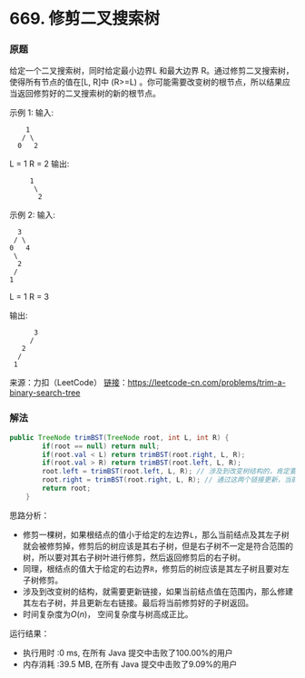 # 669. 修剪二叉搜索树

### 原题
给定一个二叉搜索树，同时给定最小边界L 和最大边界 R。通过修剪二叉搜索树，使得所有节点的值在[L, R]中 (R>=L) 。你可能需要改变树的根节点，所以结果应当返回修剪好的二叉搜索树的新的根节点。

示例 1:
输入: 
```
    1
   / \
  0   2
```
  L = 1
  R = 2
输出: 
```
 	 1
      \
       2
```

示例 2:
输入: 
  ```
  	3
   / \
  0   4
   \
    2
   /
  1
  ```
  L = 1
  R = 3

输出: 
```
      3
     / 
   2   
  /
 1
```

来源：力扣（LeetCode）
[链接](https://leetcode-cn.com/problems/trim-a-binary-search-tre)：https://leetcode-cn.com/problems/trim-a-binary-search-tree

### 解法

```java
public TreeNode trimBST(TreeNode root, int L, int R) {
        if(root == null) return null;
        if(root.val < L) return trimBST(root.right, L, R);
        if(root.val > R) return trimBST(root.left, L, R);
        root.left = trimBST(root.left, L, R); // 涉及到改变树结构的，肯定要改变链接
        root.right = trimBST(root.right, L, R); // 通过这两个链接更新，当前结点的左右子树都是修剪过的了。
        return root;
    }
```

思路分析：

* 修剪一棵树，如果根结点的值小于给定的左边界`L`，那么当前结点及其左子树就会被修剪掉，修剪后的树应该是其右子树，但是右子树不一定是符合范围的树，所以要对其右子树叶进行修剪，然后返回修剪后的右子树。
* 同理，根结点的值大于给定的右边界`R`，修剪后的树应该是其左子树且要对左子树修剪。
* 涉及到改变树的结构，就需要更新链接，如果当前结点值在范围内，那么修建其左右子树，并且更新左右链接。最后将当前修剪好的子树返回。
* 时间复杂度为$O(n)$， 空间复杂度与树高成正比。

运行结果：
* 执行用时 :0 ms, 在所有 Java 提交中击败了100.00%的用户
* 内存消耗 :39.5 MB, 在所有 Java 提交中击败了9.09%的用户

